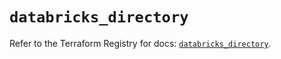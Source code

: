 # `databricks_directory`

Refer to the Terraform Registry for docs: [`databricks_directory`](https://registry.terraform.io/providers/databricks/databricks/1.59.0/docs/resources/directory).
